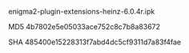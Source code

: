 enigma2-plugin-extensions-heinz-6.0.4r.ipk

MD5 4b7802e5e05033ace752c8c7b8a83672

SHA 485400e15228313f7abd4dc5cf9311d7a83f4fae
